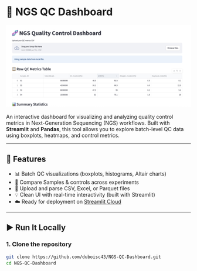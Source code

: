 # 🧬 NGS QC Dashboard
![Screenshot of the Streamlit App](Screenshot.png)


An interactive dashboard for visualizing and analyzing quality control metrics in Next-Generation Sequencing (NGS) workflows. Built with **Streamlit** and **Pandas**, this tool allows you to explore batch-level QC data using boxplots, heatmaps, and control metrics.

---

## 🚀 Features

- 📊 Batch QC visualizations (boxplots, histograms, Altair charts)
- 🧪 Compare Samples & controls across experiments
- 📁 Upload and parse CSV, Excel, or Parquet files
- 💡 Clean UI with real-time interactivity (built with Streamlit)
- ☁️ Ready for deployment on [Streamlit Cloud](https://streamlit.io/cloud)

---

## ▶️ Run It Locally

### 1. Clone the repository

```bash
git clone https://github.com/duboisc43/NGS-QC-Dashboard.git
cd NGS-QC-Dashboard


